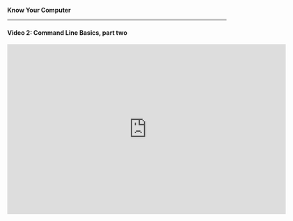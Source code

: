 **Know Your Computer**

---

#### Video 2: Command Line Basics, part two

<iframe id="ytplayer" type="text/html" width="640" height="390"
  src="http://www.youtube.com/embed/yt6gqLAWGas?autoplay=0?modestbranding=1&autohide=1&showinfo=0&controls=1"
  frameborder="0"/>

<br>
